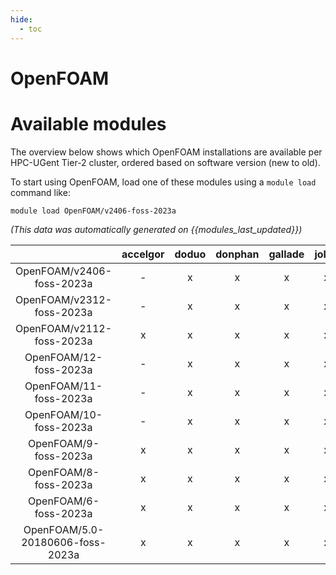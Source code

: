 ```yaml
---
hide:
  - toc
---
```


OpenFOAM
========

# Available modules


The overview below shows which OpenFOAM installations are available per HPC-UGent Tier-2 cluster, ordered based on software version (new to old).

To start using OpenFOAM, load one of these modules using a `module load` command like:

```shell
module load OpenFOAM/v2406-foss-2023a
```

*(This data was automatically generated on {{modules_last_updated}})*  

| |accelgor|doduo|donphan|gallade|joltik|litleo|shinx|
| :---: | :---: | :---: | :---: | :---: | :---: | :---: | :---: |
|OpenFOAM/v2406-foss-2023a|-|x|x|x|x|-|-|
|OpenFOAM/v2312-foss-2023a|-|x|x|x|x|x|x|
|OpenFOAM/v2112-foss-2023a|x|x|x|x|x|x|x|
|OpenFOAM/12-foss-2023a|-|x|x|x|x|x|x|
|OpenFOAM/11-foss-2023a|-|x|x|x|x|x|x|
|OpenFOAM/10-foss-2023a|-|x|x|x|x|x|x|
|OpenFOAM/9-foss-2023a|x|x|x|x|x|x|x|
|OpenFOAM/8-foss-2023a|x|x|x|x|x|x|x|
|OpenFOAM/6-foss-2023a|x|x|x|x|x|x|x|
|OpenFOAM/5.0-20180606-foss-2023a|x|x|x|x|x|x|x|
